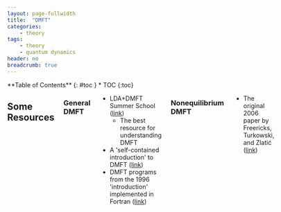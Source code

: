 ```yaml
---
layout: page-fullwidth
title:  "DMFT"
categories:
    - theory
tags:
    - theory
    - quantum dynamics
header: no
breadcrumb: true
---
```

<div class="row">
<div class="medium-4 medium-push-8 columns" markdown="1">
<div class="panel radius" markdown="1">
**Table of Contents**
{: #toc }
*  TOC
{:toc}
</div>
</div><!-- /.medium-4.columns -->

<div class="medium-8 medium-pull-4 columns" markdown="1">

## Some Resources

### General DMFT

- LDA+DMFT Summer School ([link](https://doi.org/10.48550/arXiv.cond-mat/0112079))
    - The best resource for understanding DMFT
- A 'self-contained introduction' to DMFT ([link](https://doi.org/10.1103/RevModPhys.68.13))
- DMFT programs from the 1996 'introduction' implemented in Fortran ([link](http://www.lps.ens.fr/~krauth/index.php/Programs_DMFT))

### Nonequilibrium DMFT

- The original 2006 paper by Freericks, Turkowski, and Zlati&cacute; ([link](https://doi.org/10.1103/PhysRevLett.97.266408))